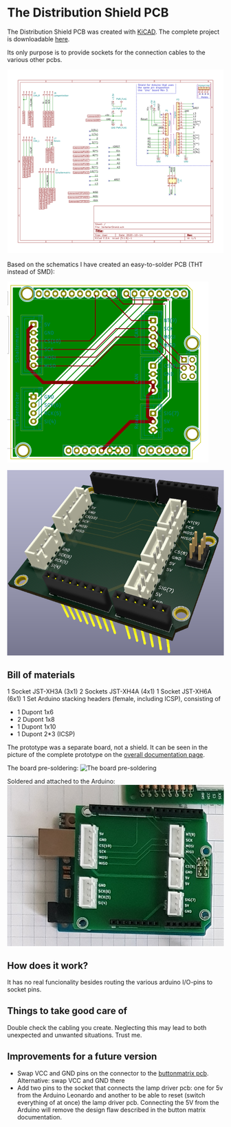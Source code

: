 # The Distribution Shield PCB

The Distribution Shield PCB was created with [KiCAD](https://kicad-pcb.org/). The complete project is downloadable [here](files/Shield.zip).

Its only purpose is to provide sockets for the connection cables to the various other pcbs.

![the schematics](images/ShieldSchematics.png)

Based on the schematics I have created an easy-to-solder PCB (THT instead of SMD):

![the pcb](images/Shield-brd.svg)

![the rendered pcb](images/ShieldPCB.png)

## Bill of materials

1 Socket  JST-XH3A (3x1)
2 Sockets JST-XH4A (4x1)
1 Socket  JST-XH6A (6x1)
1 Set Arduino stacking headers (female, including ICSP), consisting of

* 1 Dupont 1x6
* 2 Dupont 1x8
* 1 Dupont 1x10
* 1 Dupont 2*3 (ICSP)

The prototype was a separate board, not a shield. It can be seen in the picture of the complete prototype on the [overall documentation page](../documentation.md#a-first-prototype-of-the-controller).

The board pre-soldering:
![The board pre-soldering](images/pre_soldering.png)

Soldered and attached to the Arduino:
 ![Soldered and attached](images/soldered.png)

## How does it work?

It has no real funcionality besides routing the various arduino I/O-pins to socket pins.

## Things to take good care of

Double check the cabling you create. Neglecting this may lead to both unexpected and unwanted situations. Trust me.

## Improvements for a future version

- Swap VCC and GND pins on the connector to the [buttonmatrix pcb](../buttonmatrix/buttonmatrix.md). Alternative: swap VCC and GND there
- Add two pins to the socket that connects the lamp driver pcb: one for 5v from the Arduino Leonardo and another to be able to reset (switch everything of at once) the lamp driver pcb. Connecting the 5V from the Arduino will remove the design flaw described in the button matrix documentation.